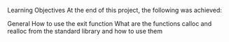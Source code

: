 Learning Objectives
At the end of this project, the following was achieved:

General
How to use the exit function
What are the functions calloc and realloc from the standard library and how to use them
